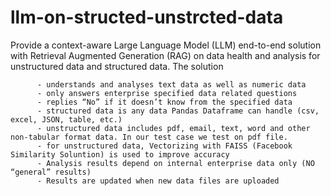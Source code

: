 # llm-on-structed-unstrcted-data
Provide a context-aware Large Language Model (LLM) end-to-end solution with Retrieval Augmented Generation (RAG) on data health and analysis for unstructured data and structured data. The solution

          - understands and analyses text data as well as numeric data
          - only answers enterprise specified data related questions
          - replies “No” if it doesn’t know from the specified data
          - structured data is any data Pandas Dataframe can handle (csv, excel, JSON, table, etc.)
          - unstructured data includes pdf, email, text, word and other non-tabular format data. In our test case we test on pdf file.
          - for unstructured data, Vectorizing with FAISS (Facebook Similarity Soluntion) is used to improve accuracy
          - Analysis results depend on internal enterprise data only (NO “general” results)
          - Results are updated when new data files are uploaded




